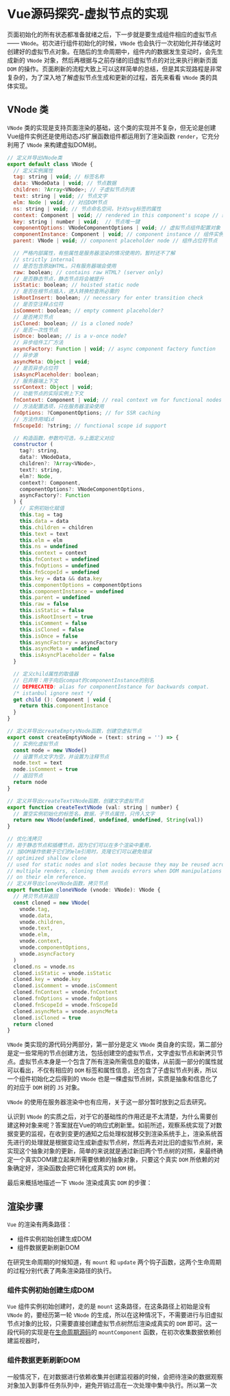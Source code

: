 # Vue源码探究-虚拟节点的实现

页面初始化的所有状态都准备就绪之后，下一步就是要生成组件相应的虚拟节点—— `VNode`。初次进行组件初始化的时候，`VNode` 也会执行一次初始化并存储这时创建好的虚拟节点对象。在随后的生命周期中，组件内的数据发生变动时，会先生成新的 `VNode` 对象，然后再根据与之前存储的旧虚拟节点的对比来执行刷新页面 `DOM` 的操作。页面刷新的流程大致上可以这样简单的总结，但是其实现路程是非常复杂的，为了深入地了解虚拟节点生成和更新的过程，首先来看看 `VNode` 类的具体实现。

## VNode 类

`VNode` 类的实现是支持页面渲染的基础，这个类的实现并不复杂，但无论是创建Vue组件实例还是使用动态JS扩展函数组件都运用到了渲染函数 `render`，它充分利用了 `VNode` 来构建虚拟DOM树。

```js
// 定义并导出VNode类
export default class VNode {
  // 定义实例属性
  tag: string | void; // 标签名称
  data: VNodeData | void; // 节点数据
  children: ?Array<VNode>; // 子虚拟节点列表
  text: string | void; // 节点文字
  elm: Node | void; // 对应DOM节点
  ns: string | void; // 节点命名空间，针对svg标签的属性
  context: Component | void; // rendered in this component's scope // 组件上下文
  key: string | number | void;  // 节点唯一键
  componentOptions: VNodeComponentOptions | void; // 虚拟节点组件配置对象
  componentInstance: Component | void; // component instance // 组件实例
  parent: VNode | void; // component placeholder node // 组件占位符节点

  // 严格内部属性，有些属性是服务器渲染的情况使用的，暂时还不了解
  // strictly internal
  // 是否包含原始HTML。只有服务器端会使用
  raw: boolean; // contains raw HTML? (server only) 
  // 是否静态节点，静态节点将会被提升
  isStatic: boolean; // hoisted static node  
  // 是否在根节点插入，进入转换检查所必需的
  isRootInsert: boolean; // necessary for enter transition check
  // 是否空注释占位符
  isComment: boolean; // empty comment placeholder?
  // 是否拷贝节点
  isCloned: boolean; // is a cloned node?
  // 是否一次性节点
  isOnce: boolean; // is a v-once node?
  // 异步组件工厂方法
  asyncFactory: Function | void; // async component factory function
  // 异步源
  asyncMeta: Object | void;
  // 是否异步占位符
  isAsyncPlaceholder: boolean;
  // 服务器端上下文
  ssrContext: Object | void;
  // 功能节点的实际实例上下文
  fnContext: Component | void; // real context vm for functional nodes
  // 方法配置选项，只在服务器渲染使用
  fnOptions: ?ComponentOptions; // for SSR caching
  // 方法作用域id
  fnScopeId: ?string; // functional scope id support

  // 构造函数，参数均可选，与上面定义对应
  constructor (
    tag?: string,
    data?: VNodeData,
    children?: ?Array<VNode>,
    text?: string,
    elm?: Node,
    context?: Component,
    componentOptions?: VNodeComponentOptions,
    asyncFactory?: Function
  ) {
    // 实例初始化赋值
    this.tag = tag
    this.data = data
    this.children = children
    this.text = text
    this.elm = elm
    this.ns = undefined
    this.context = context
    this.fnContext = undefined
    this.fnOptions = undefined
    this.fnScopeId = undefined
    this.key = data && data.key
    this.componentOptions = componentOptions
    this.componentInstance = undefined
    this.parent = undefined
    this.raw = false
    this.isStatic = false
    this.isRootInsert = true
    this.isComment = false
    this.isCloned = false
    this.isOnce = false
    this.asyncFactory = asyncFactory
    this.asyncMeta = undefined
    this.isAsyncPlaceholder = false
  }

  // 定义child属性的取值器
  // 已弃用：用于向后compat的componentInstance的别名
  // DEPRECATED: alias for componentInstance for backwards compat.
  /* istanbul ignore next */
  get child (): Component | void {
    return this.componentInstance
  }
}

// 定义并导出createEmptyVNode函数，创建空虚拟节点
export const createEmptyVNode = (text: string = '') => {
  // 实例化虚拟节点
  const node = new VNode()
  // 设置节点文字为空，并设置为注释节点
  node.text = text
  node.isComment = true
  // 返回节点
  return node
}

// 定义并导出createTextVNode函数，创建文字虚拟节点
export function createTextVNode (val: string | number) {
  // 置空实例初始化的标签名，数据，子节点属性，只传入文字
  return new VNode(undefined, undefined, undefined, String(val))
}

// 优化浅拷贝
// 用于静态节点和插槽节点，因为它们可以在多个渲染中重用，
// 当DOM操作依赖于它们的elm引用时，克隆它们可以避免错误
// optimized shallow clone
// used for static nodes and slot nodes because they may be reused across
// multiple renders, cloning them avoids errors when DOM manipulations rely
// on their elm reference.
// 定义并导出cloneVNode函数，拷贝节点
export function cloneVNode (vnode: VNode): VNode {
  // 拷贝节点并返回
  const cloned = new VNode(
    vnode.tag,
    vnode.data,
    vnode.children,
    vnode.text,
    vnode.elm,
    vnode.context,
    vnode.componentOptions,
    vnode.asyncFactory
  )
  cloned.ns = vnode.ns
  cloned.isStatic = vnode.isStatic
  cloned.key = vnode.key
  cloned.isComment = vnode.isComment
  cloned.fnContext = vnode.fnContext
  cloned.fnOptions = vnode.fnOptions
  cloned.fnScopeId = vnode.fnScopeId
  cloned.asyncMeta = vnode.asyncMeta
  cloned.isCloned = true
  return cloned
}
```

`VNode` 类实现的源代码分两部分，第一部分是定义 `VNode` 类自身的实现，第二部分是定一些常用的节点创建方法，包括创建空的虚拟节点，文字虚拟节点和新拷贝节点。虚拟节点本身是一个包含了所有渲染所需信息的载体，从前面一部分的属性就可以看出，不仅有相应的 `DOM` 标签和属性信息，还包含了子虚拟节点列表，所以一个组件初始化之后得到的 `VNode` 也是一棵虚拟节点树，实质是抽象和信息化了的对应于 `DOM` 树的 `JS` 对象。 

`VNode` 的使用在服务器渲染中也有应用，关于这一部分暂时放到之后去研究。

认识到 `VNode` 的实质之后，对于它的基础性的作用还是不太清楚，为什么需要创建这种对象来呢？答案就在Vue的响应式刷新里。如前所述，观察系统实现了对数据变更的监视，在收到变更的通知之后处理权就移交到渲染系统手上，渲染系统首先进行的处理就是根据变动生成新虚拟节点树，然后再去对比旧的虚拟节点树，来实现这个抽象对象的更新，简单的来说就是通过新旧两个节点树的对照，来最终确定一个真实DOM建立起来所需要依赖的抽象对象，只要这个真实 `DOM` 所依赖的对象确定好，渲染函数会把它转化成真实的 `DOM` 树。

最后来概括地描述一下 `VNode` 渲染成真实 `DOM` 的步骤：

## 渲染步骤

`Vue` 的渲染有两条路径：
- 组件实例初始创建生成DOM
- 组件数据更新刷新DOM

在研究生命周期的时候知道，有 `mount` 和 `update` 两个钩子函数，这两个生命周期的过程分别代表了两条渲染路径的执行。

### 组件实例初始创建生成DOM

`Vue` 组件实例初始创建时，走的是 `mount` 这条路径，在这条路径上初始是没有 `VNode` 的，要经历第一轮 `VNode` 的生成，所以在这种情况下，不需要进行与旧虚拟节点对象的比较，只需要直接创建虚拟节点树然后渲染成真实的 `DOM` 即可。这一段代码的实现是在[生命周期源码](https://github.com/vuejs/vue/blob/dev/src/core/instance/lifecycle.js)的 `mountComponent` 函数，在初次收集数据依赖创建监视器时，



### 组件数据更新刷新DOM

一般情况下，在对数据进行依赖收集并创建监视器的时候，会把待渲染的数据观察对象加入到事件任务队列中，避免开销过高在一次处理中集中执行。所以第一次
